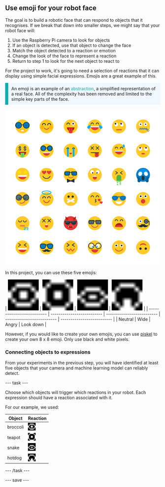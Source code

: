## Use emoji for your robot face

The goal is to build a robotic face that can respond to objects that it recognises. If we break that down into smaller steps, we might say that your robot face will:

1. Use the Raspberry Pi camera to look for objects
2. If an object is detected, use that object to change the face
3. Match the object detected to a reaction or emotion
4. Change the look of the face to represent a reaction
5. Return to step 1 to look for the next object to react to

For the project to work, it's going to need a selection of reactions that it can display using simple facial expressions. Emojis are a great example of this.

<p style="border-left: solid; border-width:10px; border-color: #0faeb0; background-color: aliceblue; padding: 10px;">An emoji is an example of an <span style="color: #0faeb0">abstraction</span>, a simplified representation of a real face. All of the complexity has been removed and limited to the simple key parts of the face.</p>

![A range of emojis.](images/emojis.png)

In this project, you can use these five emojis:

| <img src="resources/neutral.png" alt="8 by 8 pixel art of a neutral face" width="100"/> | <img src="resources/wide.png" alt="8 by 8 pixel art of a wide-eyed face" width="100"/> | <img src="resources/angry.png" alt="8 by 8 pixel art of an angry face" width="100"/> | <img src="resources/look_down.png" alt="8 by 8 pixel art of a face looking down" width="100"/> |
| -------------------------- | -------------------------- | -------------------------- | -------------------------- | -------------------------- |
| Neutral | Wide | Angry | Look down | 



However, if you would like to create your own emojis, you can use [piskel](https://www.piskelapp.com) to create your own 8 x 8 emoji. Only use black and white pixels.


### Connecting objects to expressions

From your experiments in the previous step, you will have identified at least five objects that your camera and machine learning model can reliably detect. 

--- task ---

Choose which objects will trigger which reactions in your robot. Each expression should have a reaction associated with it.

For our example, we used: 

| Object | Reaction |
| ------- | -------- |
| broccoli | <img src="resources/neutral.png" alt="8 by 8 pixel art of a neutral face" width="25"/>|
| teapot  | <img src="resources/wide.png" alt="8 by 8 pixel art of a wide-eyed face" width="25"/> |
| snake   | <img src="resources/angry.png" alt="8 by 8 pixel art of an angry face" width="25"/>
| hotdog  | <img src="resources/look_down.png" alt="8 by 8 pixel art of a face looking down" width="25"/> |

--- /task ---

--- save ---
